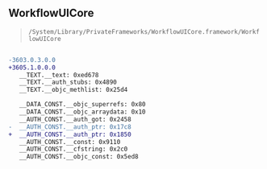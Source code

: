 ## WorkflowUICore

> `/System/Library/PrivateFrameworks/WorkflowUICore.framework/WorkflowUICore`

```diff

-3603.0.3.0.0
+3605.1.0.0.0
   __TEXT.__text: 0xed678
   __TEXT.__auth_stubs: 0x4890
   __TEXT.__objc_methlist: 0x25d4

   __DATA_CONST.__objc_superrefs: 0x80
   __DATA_CONST.__objc_arraydata: 0x10
   __AUTH_CONST.__auth_got: 0x2458
-  __AUTH_CONST.__auth_ptr: 0x17c8
+  __AUTH_CONST.__auth_ptr: 0x1850
   __AUTH_CONST.__const: 0x9110
   __AUTH_CONST.__cfstring: 0x2c0
   __AUTH_CONST.__objc_const: 0x5ed8

```
